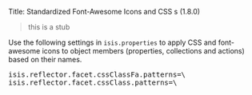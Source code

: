 Title: Standardized Font-Awesome Icons and CSS s (1.8.0)

[//]: # (content copied to _user-guide_how-tos_ui-hints_action-icons-and-css)

> this is a stub

Use the following settings in `isis.properties` to apply CSS and font-awesome icons to object members (properties, collections and actions) based on their names.

<pre>
isis.reflector.facet.cssClassFa.patterns=\
isis.reflector.facet.cssClass.patterns=\
</pre>

